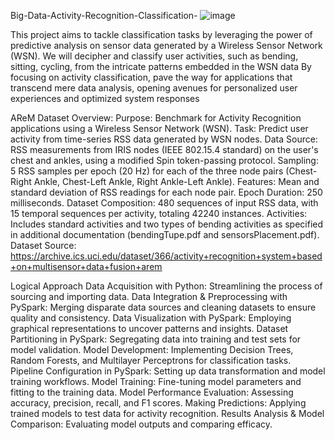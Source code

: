 Big-Data-Activity-Recognition-Classification-
![image](https://github.com/himanshusharma-30/Big-Data-Activity-Recognition-Classification-/assets/118366451/d773e095-9d59-493a-8050-0fa3d14622b8)

This project aims to tackle classification tasks by leveraging the power of predictive analysis on sensor data generated by a Wireless Sensor Network (WSN).
We will decipher and classify user activities, such as bending, sitting, cycling, from the intricate patterns embedded in the WSN data
By focusing on activity classification, pave the way for applications that transcend mere data analysis, opening avenues for personalized user experiences and optimized system responses

AReM Dataset Overview:
Purpose: Benchmark for Activity Recognition applications using a Wireless Sensor Network (WSN).
Task: Predict user activity from time-series RSS data generated by WSN nodes.
Data Source: RSS measurements from IRIS nodes (IEEE 802.15.4 standard) on the user's chest and ankles, using a modified Spin token-passing protocol.
Sampling: 5 RSS samples per epoch (20 Hz) for each of the three node pairs (Chest-Right Ankle, Chest-Left Ankle, Right Ankle-Left Ankle).
Features: Mean and standard deviation of RSS readings for each node pair.
Epoch Duration: 250 milliseconds.
Dataset Composition: 480 sequences of input RSS data, with 15 temporal sequences per activity, totaling 42240 instances.
Activities: Includes standard activities and two types of bending activities as specified in additional documentation (bendingTupe.pdf and sensorsPlacement.pdf).
Dataset Source: https://archive.ics.uci.edu/dataset/366/activity+recognition+system+based+on+multisensor+data+fusion+arem

Logical Approach
Data Acquisition with Python: Streamlining the process of sourcing and importing data.
Data Integration & Preprocessing with PySpark: Merging disparate data sources and cleaning datasets to ensure quality and consistency.
Data Visualization with PySpark: Employing graphical representations to uncover patterns and insights.
Dataset Partitioning in PySpark: Segregating data into training and test sets for model validation.
Model Development: Implementing Decision Trees, Random Forests, and Multilayer Perceptrons for classification tasks.
Pipeline Configuration in PySpark: Setting up data transformation and model training workflows.
Model Training: Fine-tuning model parameters and fitting to the training data.
Model Performance Evaluation: Assessing accuracy, precision, recall, and F1 scores.
Making Predictions: Applying trained models to test data for activity recognition.
Results Analysis & Model Comparison: Evaluating model outputs and comparing efficacy.

